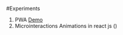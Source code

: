 #Experiments
1. PWA [Demo](https://pwa-experiment-3becc.firebaseapp.com/)
2. Microinteractions Animations in react js ()